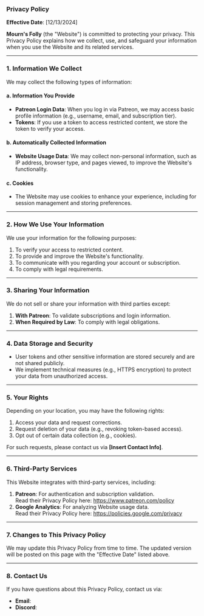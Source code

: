 ### **Privacy Policy**

**Effective Date**: [12/13/2024]

**Mourn's Folly** (the "Website") is committed to protecting your privacy. This Privacy Policy explains how we collect, use, and safeguard your information when you use the Website and its related services.

---

### **1. Information We Collect**

We may collect the following types of information:

#### **a. Information You Provide**

- **Patreon Login Data**: When you log in via Patreon, we may access basic profile information (e.g., username, email, and subscription tier).
- **Tokens**: If you use a token to access restricted content, we store the token to verify your access.

#### **b. Automatically Collected Information**

- **Website Usage Data**: We may collect non-personal information, such as IP address, browser type, and pages viewed, to improve the Website's functionality.

#### **c. Cookies**

- The Website may use cookies to enhance your experience, including for session management and storing preferences.

---

### **2. How We Use Your Information**

We use your information for the following purposes:

1. To verify your access to restricted content.
2. To provide and improve the Website's functionality.
3. To communicate with you regarding your account or subscription.
4. To comply with legal requirements.

---

### **3. Sharing Your Information**

We do not sell or share your information with third parties except:

1. **With Patreon**: To validate subscriptions and login information.
2. **When Required by Law**: To comply with legal obligations.

---

### **4. Data Storage and Security**

- User tokens and other sensitive information are stored securely and are not shared publicly.
- We implement technical measures (e.g., HTTPS encryption) to protect your data from unauthorized access.

---

### **5. Your Rights**

Depending on your location, you may have the following rights:

1. Access your data and request corrections.
2. Request deletion of your data (e.g., revoking token-based access).
3. Opt out of certain data collection (e.g., cookies).

For such requests, please contact us via **[Insert Contact Info]**.

---

### **6. Third-Party Services**

This Website integrates with third-party services, including:

1. **Patreon**: For authentication and subscription validation.  
    Read their Privacy Policy here: https://www.patreon.com/policy
2. **Google Analytics**: For analyzing Website usage data.  
    Read their Privacy Policy here: https://policies.google.com/privacy

---

### **7. Changes to This Privacy Policy**

We may update this Privacy Policy from time to time. The updated version will be posted on this page with the "Effective Date" listed above.

---

### **8. Contact Us**

If you have questions about this Privacy Policy, contact us via:

- **Email**: 
- **Discord**: 